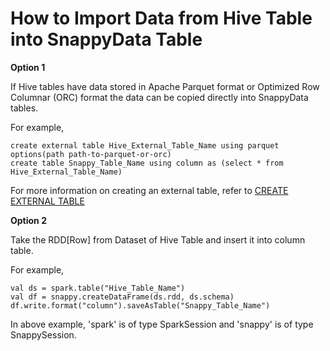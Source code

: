 # How to Import Data from Hive Table into SnappyData Table

**Option 1** 

If Hive tables have data stored in Apache Parquet format or Optimized Row Columnar (ORC) format the data can be copied directly into SnappyData tables.

For example,
```
create external table Hive_External_Table_Name using parquet options(path path-to-parquet-or-orc)
create table Snappy_Table_Name using column as (select * from Hive_External_Table_Name)
```
For more information on creating an external table, refer to [CREATE EXTERNAL TABLE](../reference/sql_reference/create-external-table.md)

**Option 2**

Take the RDD[Row] from Dataset of Hive Table and insert it into column table.

For example,
```
val ds = spark.table("Hive_Table_Name")
val df = snappy.createDataFrame(ds.rdd, ds.schema)
df.write.format("column").saveAsTable("Snappy_Table_Name")
```

In above example, 'spark' is of type SparkSession and 'snappy' is of type SnappySession.